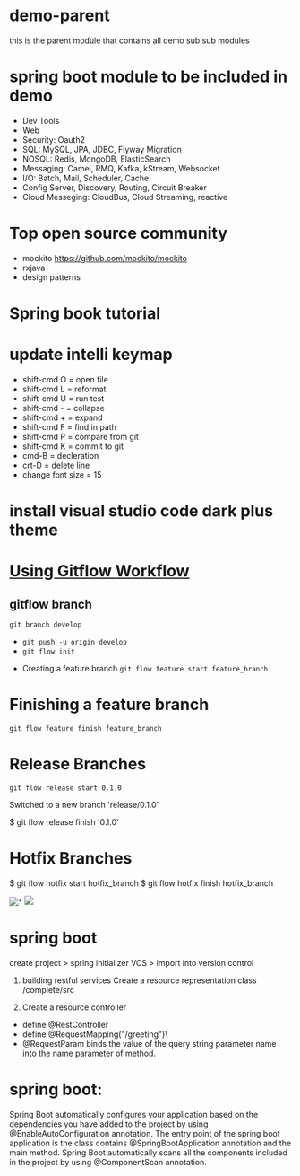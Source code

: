 # demo-parent
this is the parent module that contains all demo sub sub modules

# spring boot module to be included in demo
 * Dev Tools
 * Web
 * Security: Oauth2
 * SQL: MySQL, JPA, JDBC, Flyway Migration
 * NOSQL: Redis, MongoDB, ElasticSearch
 * Messaging: Camel, RMQ, Kafka, kStream, Websocket
 * I/O: Batch, Mail, Scheduler, Cache.
 * Config Server, Discovery, Routing, Circuit Breaker
 * Cloud Messeging: CloudBus, Cloud Streaming, reactive
 
 # Top open source community
 * mockito https://github.com/mockito/mockito
 * rxjava
 * design patterns
 
 # Spring book tutorial
[](https://www.tutorialspoint.com/spring_boot/index.htm)
[](https://docs.spring.io/spring-boot/docs/2.1.5.RELEASE/reference/htmlsingle/)
 
  
 
 
 # update intelli keymap
 - shift-cmd O = open file
 - shift-cmd L = reformat
 - shift-cmd U = run test
 - shift-cmd - = collapse 
 - shift-cmd + = expand
 - shift-cmd F = find in path
 - shift-cmd P = compare from git
 - shift-cmd K = commit to git
 - cmd-B = decleration
 - crt-D = delete line
 - change font size = 15 

# install visual studio code dark plus theme

# [Using Gitflow Workflow](https://www.atlassian.com/git/tutorials/comparing-workflows/gitflow-workflow)
 
## gitflow branch
`git branch develop`
- `git push -u origin develop`
- `git flow init`

* Creating a feature branch
`git flow feature start feature_branch`

# Finishing a feature branch
`git flow feature finish feature_branch`

# Release Branches
`git flow release start 0.1.0`

Switched to a new branch 'release/0.1.0'

$ git flow release finish '0.1.0'

# Hotfix Branches
$ git flow hotfix start hotfix_branch
$ git flow hotfix finish hotfix_branch

![*](https://www.atlassian.com/dam/jcr:61ccc620-5249-4338-be66-94d563f2843c/05%20(2).svg) 
![](https://www.draw.io/?lightbox=1&highlight=0000ff&edit=_blank&layers=1&nav=1&title=Architecture.drawio#R7Z3Zcto6GICfJpdlrM2WLgMh7UU705nMtJdnhC3AE2MxtrOdpz82XrCWpDmNHcQCFwFZSI708W%2F6Ja7QbPP8NePb9Q8ZieQKetHzFbq5ghAgTMo%2FVclLXUI9WBessjhqKu0L7uJ%2FRVPoNaUPcSRypWIhZVLEW7UwlGkqwkIp41kmn9RqS5movW75ShgFdyFPzNLfcVSsm%2F%2BCePvybyJerduegddcWfDwfpXJh7Tp7wqi5e5RX97wtq2mfr7mkXzqFaH5FZplUhb1q83zTCTV2LbDVn%2Fu9pWr3X1nIi3e84GI8BBguhDhIvAW4ZegbuCRJw%2Bi%2FQ9291m8tGPzKLIiLofqO1%2BI5KfM4yKWaXlpIYtCbq7QdF1skvI9KF%2B2da%2BTeFXVKeS2LM2LTN53A1vVi3i%2BFtUtedXlNd9WfW2eVxVdE%2F6Uo2iyTHhxIx8WiZhH1eRNl3GSzGQis91tIW%2F3KMt5vq2RWMbPVZvT3XTsWgd16%2FWIV3VDuYnD5vVSpsUt38RJxewvkUU85U1xAyiAzXtbt8sk3v5q%2BjBnoZmYajzEc6%2BomZWvQm5Ekb2UVdqrfvuVeWm%2FVJDWBU97IgnFddm6RyNCqPkmNN%2BCVdf6noTyRQPDKyRxWs6vQNwPl9ESel8QvaDhBhosUMlgDBpg%2BNC3gEGCEcCAFzAcAaOcdQWMIGCmxADQBAO2BA0rMf7MhSin5a55G%2Be7PuNwvi%2BcijS6rvR5eT2VqVBJSSqapp3GbUe4qVgTYxt2lSXy8Xl8de5EpNgZ5sz1Z8YzJ6azKzJRohw%2FquaJbbaaLn7KuLyVjgxEdGXiUbWNXD5koWg%2B1jcYtJZ0xoDnay0VPFuJwmipnEb%2B0qu2rSrkb9yyrv9gc8t7HOsm93B24%2Fp3vGJn5Vj0kvKNvFmYEmw%2Bq5422sm8en5Qtn0I%2Fv9h7FCqzTUzbR1AwYRYZFfrMwwqu8hFdrkiuzDUZRf6S9mlG04AkXFkl0%2F1jvDIsst3VnaVk5%2BXbX2XPJryhKdhnK5OVY4hoM47w6YYa02t%2FleF0gkYwzR315t%2Fktn9MpFPdyJ7jEOLaX4aQBAAFCACatNrcAK93sMCCMB0gkcAxF3XLUzkQ7TMZDX0p8mGLix8YGHDQxNqwcFnk4D1HnQENpizbJS6VmSpKL7yQjxVWtRBQCrX%2FlvTWOvmDwROoFkXKLCAA%2FxJYLPJ4GQMVlob%2FAKLa7CUogIrtFAYHJwWcKHFTVrMqAsg4OC4QGdxyUSUr%2BOlxUaZzRSHvU%2BQXz2Pw0YBAHl%2FNmCt3j8bIywD3hFTPhAKebzZJuJmAZ2UGUOYHb6qSAgjFl%2FGGqMDDE78MXBwN2Sbp3ybr6VFMmBI%2FZBYaQiu4Q09Dhoqj1XVFCjwDR5swQ5%2FFMHwjoDtgUjg221SNlV19k8usrLlU5UQwGtFQmc9tOqjLyMgskgIOEZ4A7gbFj0nKqBORXBYKtwNi54RFcB3jAp3Y6FnRIWhQbrl3QNR4W4UtFlYmwqe5gVP7k%2BWCTN5pU1wVFdRLEzgMWxN6G6w8w0n1PPwjDEbDIzNZre3RwKDr%2BcfAWgmuX2yG9rOv4NARLzgM1EFNU0imsT0oxcP1FeI6LI8%2FqgxMBwDBndDVD07wiIgqD%2Bn6NqGw9S7RQE6Ehxwa953OJhhqlaG9GkgYyTNQ4fDElVq2lrw6CPz2iOoyVxzKyMaYTX%2FolQW5nIGYiYNcBQaHHY8z4EG7Gk02LbUfBoN7i6C5iJ8yEoFsNtbt%2Bvx1Y0Thq7ojIoj0BXQQyoPXS57P7XVnzDlYeKBxvA8obueZ12lSnWuN9e8wcdpbKzBSF36YtAMSlDLijgZw%2F1E7rqfZweGT5kCRhCYyTWfB4bDnkdlXtzN3eNhCOGgORy2FAlqSeIchwF3V8RrBn6fJgNIjUphS0omsnmd0Bsj7x857naeqCQovUt19YIxM1BNLOpgnA37Di9%2Bn7AoAASqsoC17%2FvxSGYLT4%2BykxE5HnQ4VQxgoIaly9m15MsBizupb6geBgN33cnTVglET5NrkxaVbT62gPQAGOjH%2B7gbczppCIinuokAE0saNbasUdE3tkv%2FLQTQWQgOljR7YD5YuxLZ8eG9b%2BPwELm0Oh7uRhGyKP%2FBc%2Bta9sipLgfmw0h6wJYjn%2Bxr3EO4FjohlxjDQSgImE6BTYsEwKSADRBk0CG4hBgOAgHVIk2lPWnZz4ksxwIGA6Q%2B6RBcQgyHgAB6uiSAbZ5DDwKILUcADpIRqVPgbuZ0XWV3ClMi8tzNUwAHIIJi1cskvsXJ7ILUqoMxglhwN9ZwLkAQTUIEtuDT5wHh8PkQR0HEwMvWOh02cQGx7eAZPEI8wuH9%2FecIB%2FSglhZlO2AGYkvkeqSMamfxOJdEOaYdY7Y%2FOPHzE%2BUM6fGOaMTlqM5POqpTj1MhfS3rvUd1msff%2ByOdM8z0jggZ9qxOA1jHIycnnwWOdfVGzIMrxsoCN2BwN4JyLsoNkPY8YUPUjK7dyrf733qpZcv%2BB3XQ%2FD8%3D)


 # spring boot
 create project > spring initializer 
 VCS > import into version control 
 
 1. building restful services
 Create a resource representation class
 /complete/src
 
 2. Create a resource controller
 * define @RestController
 * define @RequestMapping("/greeting")\
 * @RequestParam binds the value of the query string parameter name into the name parameter of method.
 
 
 # spring boot:
 Spring Boot automatically configures your application based on the dependencies you have added to the project by using @EnableAutoConfiguration annotation. 
 The entry point of the spring boot application is the class contains @SpringBootApplication annotation and the main method. 
 Spring Boot automatically scans all the components included in the project by using @ComponentScan annotation.
 
 
 
 
